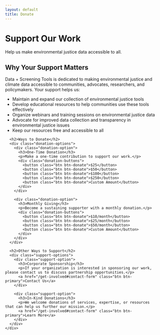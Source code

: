 ```yaml
---
layout: default
title: Donate
---
```


<div class="page-header">
  <div class="container">
    <h1>Support Our Work</h1>
    <p>Help us make environmental justice data accessible to all.</p>
  </div>
</div>

<section class="donate-section">
  <div class="container">
    <div class="donate-content">
      <h2>Why Your Support Matters</h2>
      <p>Data + Screening Tools is dedicated to making environmental justice and climate data accessible to communities, advocates, researchers, and policymakers. Your support helps us:</p>
      <ul>
        <li>Maintain and expand our collection of environmental justice tools</li>
        <li>Develop educational resources to help communities use these tools effectively</li>
        <li>Organize webinars and training sessions on environmental justice data</li>
        <li>Advocate for improved data collection and transparency in environmental justice issues</li>
        <li>Keep our resources free and accessible to all</li>
      </ul>
      
      <h2>Ways to Donate</h2>
      <div class="donation-options">
        <div class="donation-option">
          <h3>One-Time Donation</h3>
          <p>Make a one-time contribution to support our work.</p>
          <div class="donation-buttons">
            <button class="btn btn-donate">$25</button>
            <button class="btn btn-donate">$50</button>
            <button class="btn btn-donate">$100</button>
            <button class="btn btn-donate">$250</button>
            <button class="btn btn-donate">Custom Amount</button>
          </div>
        </div>
        
        <div class="donation-option">
          <h3>Monthly Giving</h3>
          <p>Become a sustaining supporter with a monthly donation.</p>
          <div class="donation-buttons">
            <button class="btn btn-donate">$10/month</button>
            <button class="btn btn-donate">$25/month</button>
            <button class="btn btn-donate">$50/month</button>
            <button class="btn btn-donate">Custom Amount</button>
          </div>
        </div>
      </div>
      
      <h2>Other Ways to Support</h2>
      <div class="support-options">
        <div class="support-option">
          <h3>Corporate Sponsorship</h3>
          <p>If your organization is interested in sponsoring our work, please contact us to discuss partnership opportunities.</p>
          <a href="/get-involved#contact-form" class="btn btn-primary">Contact Us</a>
        </div>
        
        <div class="support-option">
          <h3>In-Kind Donations</h3>
          <p>We welcome donations of services, expertise, or resources that can help us further our mission.</p>
          <a href="/get-involved#contact-form" class="btn btn-primary">Learn More</a>
        </div>
      </div>
    </div>
  </div>
</section>